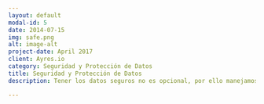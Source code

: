 ```yaml
---
layout: default
modal-id: 5
date: 2014-07-15
img: safe.png
alt: image-alt
project-date: April 2017
client: Ayres.io
category: Seguridad y Protección de Datos
title: Seguridad y Protección de Datos
description: Tener los datos seguros no es opcional, por ello manejamos las herramientas de backup y de encriptación de mayor aceptación en el mercado del Software Libre. Sistemas de ficheros encriptados, copias encriptadas en la nube sea cual fuere su motor de base de datos.

---
```

